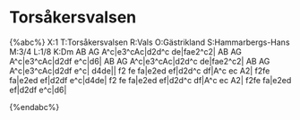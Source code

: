# Torsåkersvalsen

{%abc%}
X:1
T:Torsåkersvalsen
R:Vals
O:Gästrikland
S:Hammarbergs-Hans
M:3/4
L:1/8
K:Dm
AB AG A^c|e3^cAc|d2d^c de|fae2^c2|
AB AG A^c|e3^cAc|d2df e^c|d6|
AB AG A^c|e3^cAc|d2d^c de|fae2^c2|
AB AG A^c|e3^cAc|d2df e^c| d4de||
f2 fe fa|e2ed ef|d2d^c df|A^c ec A2|
f2fe fa|e2ed ef|d2df e^c|d4de|
f2 fe fa|e2ed ef|d2d^c df|A^c ec A2|
f2fe fa|e2ed ef|d2df e^c|d6|


{%endabc%}

